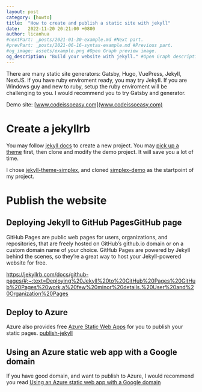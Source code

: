 ```yaml
---
layout: post
category: [howto]
title:  "How to create and publish a static site with jekyll"
date:   2022-11-20 20:21:00 +0800
author: licanhua
#nextPart: _posts/2021-01-30-example.md #Next part.
#prevPart: _posts/2021-06-16-syntax-example.md #Previous part.
#og_image: assets/example.png #Open Graph preview image.
og_description: "Build your website with jekyll." #Open Graph description.
---
```


There are many static site generators: Gatsby, Hugo, VuePress, JekyII, NextJS. If you have ruby enviroment ready, you may try JekyII.
If you are Windows guy and new to ruby, setup the ruby enviroment will be challenging to you. I would recommend you to try Gatsby and generator.

Demo site: [www.codeissoeasy.com](www.codeissoeasy.com)

# Create a jekyllrb 
You may follow [jekyll docs](https://jekyllrb.com/) to create a new project. You may [pick up a theme](https://jekyllrb.com/docs/themes/#pick-up-a-theme) first, then clone and modify the demo project. It will save you a lot of time.

I chose [jekyll-theme-simplex](https://github.com/andreondra/jekyll-theme-simplex), and cloned [simplex-demo](https://github.com/andreondra/simplex-demo) as the startpoint of my project.

# Publish the website
## Deploying Jekyll to GitHub PagesGitHub page
GitHub Pages are public web pages for users, organizations, and repositories, that are freely hosted on GitHub’s github.io domain or on a custom domain name of your choice. GitHub Pages are powered by Jekyll behind the scenes, so they’re a great way to host your Jekyll-powered website for free.

https://jekyllrb.com/docs/github-pages/#:~:text=Deploying%20Jekyll%20to%20GitHub%20Pages%20GitHub%20Pages%20work,a%20few%20minor%20details.%20User%20and%20Organization%20Pages

## Deploy to Azure
Azure also provides free [Azure Static Web Apps](https://learn.microsoft.com/en-us/azure/static-web-apps/) for you to publish your static pages. [publish-jekyll](https://learn.microsoft.com/en-us/azure/static-web-apps/publish-jekyll)

## Using an Azure static web app with a Google domain

If you have good domain, and want to publish to Azure, I would recommend you read [Using an Azure static web app with a Google domain](https://www.cgrimes.dev/using-azure-web-app-with-google-domains/#:~:text=Setup%20your%20www%20subdomain%201%20Azure%20Static%20Web,Configure%20page%20so%20click%20the%20Add%20button%20)

